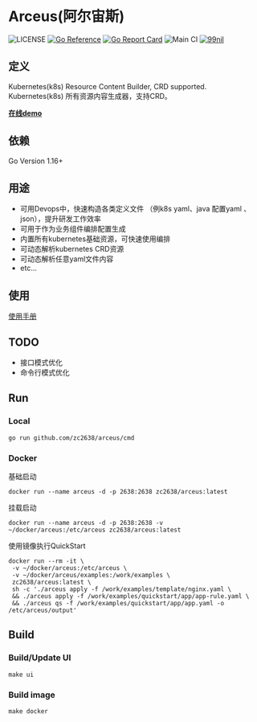 # Arceus(阿尔宙斯)

![LICENSE](https://img.shields.io/github/license/zc2638/arceus.svg?style=flat-square&color=blue)
[![Go Reference](https://pkg.go.dev/badge/github.com/zc2638/arceus.svg)](https://pkg.go.dev/github.com/zc2638/arceus)
[![Go Report Card](https://goreportcard.com/badge/github.com/zc2638/arceus)](https://goreportcard.com/report/github.com/zc2638/arceus)
![Main CI](https://github.com/zc2638/arceus/workflows/Main%20CI/badge.svg)
<a target="_blank" href="https://qm.qq.com/cgi-bin/qm/qr?k=d_FApC9aD6o6XZ2LR0zx5uO5Z642bP6M&jump_from=webapi"><img border="0" src="https://pub.idqqimg.com/wpa/images/group.png" alt="99nil" title="99nil"></a>

## 定义

Kubernetes(k8s) Resource Content Builder, CRD supported.   
Kubernetes(k8s) 所有资源内容生成器，支持CRD。

[**在线demo**](http://arceus.99nil.com/)

## 依赖

Go Version 1.16+

## 用途

- 可用Devops中，快速构造各类定义文件 （例k8s yaml、java 配置yaml 、json），提升研发工作效率
- 可用于作为业务组件编排配置生成
- 内置所有kubernetes基础资源，可快速使用编排
- 可动态解析kubernetes CRD资源
- 可动态解析任意yaml文件内容
- etc...

## 使用

[使用手册](https://github.com/99nil/arceus/blob/main/docs/help.md)

## TODO

- 接口模式优化
- 命令行模式优化

## Run

### Local

```shell
go run github.com/zc2638/arceus/cmd
```

### Docker

基础启动

```shell
docker run --name arceus -d -p 2638:2638 zc2638/arceus:latest
```

挂载启动

```shell
docker run --name arceus -d -p 2638:2638 -v ~/docker/arceus:/etc/arceus zc2638/arceus:latest
```

使用镜像执行QuickStart

```shell
docker run --rm -it \
 -v ~/docker/arceus:/etc/arceus \
 -v ~/docker/arceus/examples:/work/examples \
 zc2638/arceus:latest \
 sh -c './arceus apply -f /work/examples/template/nginx.yaml \
 && ./arceus apply -f /work/examples/quickstart/app/app-rule.yaml \
 && ./arceus qs -f /work/examples/quickstart/app/app.yaml -o /etc/arceus/output'
```

## Build

### Build/Update UI

```shell
make ui
```

### Build image

```shell
make docker
```
